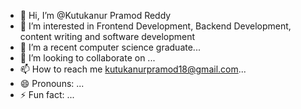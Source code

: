 - 👋 Hi, I’m @Kutukanur Pramod Reddy
- 👀 I’m interested in Frontend Development, Backend Development, content writing and software development
- 🌱 I’m a recent computer science graduate...
- 💞️ I’m looking to collaborate on ...
- 📫 How to reach me kutukanurpramod18@gmail.com...
- 😄 Pronouns: ...
- ⚡ Fun fact: ...

<!---
pramodvenu/pramodvenu is a ✨ special ✨ repository because its `README.md` (this file) appears on your GitHub profile.
You can click the Preview link to take a look at your changes.
--->
